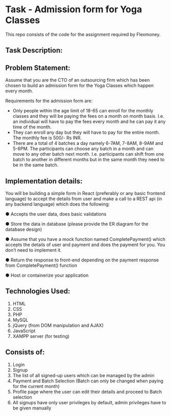 # Task - Admission form for Yoga Classes
This repo consists of the code for the assignment required by Flexmoney.

## Task Description:

## Problem Statement:
Assume that you are the CTO of an outsourcing firm which has been chosen to build an
admission form for the Yoga Classes which happen every month.

Requirements for the admission form are:
  - Only people within the age limit of 18-65 can enroll for the monthly classes and they will
  be paying the fees on a month on month basis. I.e. an individual will have to pay the fees
  every month and he can pay it any time of the month.
  - They can enroll any day but they will have to pay for the entire month. The monthly fee is
  500/- Rs INR.
  - There are a total of 4 batches a day namely 6-7AM, 7-8AM, 8-9AM and 5-6PM. The
  participants can choose any batch in a month and can move to any other batch next
  month. I.e. participants can shift from one batch to another in different months but in the
  same month they need to be in the same batch.

## Implementation details:

You will be building a simple form in React (preferably or any basic frontend language) to
accept the details from user and make a call to a REST api (in any backend language) which
does the following:

● Accepts the user data, does basic validations

● Store the data in database (please provide the ER diagram for the database design)

● Assume that you have a mock function named CompletePayment() which accepts the
details of user and payment and does the payment for you. You don’t need to
implement it.

● Return the response to front-end depending on the payment response from
CompletePayment() function

● Host or containerize your application

## Technologies Used:
1. HTML
2. CSS
3. PHP
4. MySQL
5. jQuery (from DOM manipulation and AJAX)
6. JavaScript
7. XAMPP server (for testing)

## Consists of:
1. Login
2. Signup
3. The list of all signed-up users which can be managed by the admin
4. Payment and Batch Selection (Batch can only be changed when paying for the current month)
5. Profile page where the user can edit their details and proceed to Batch selection
6. All signups have only user privileges by default, admin privileges have to be given manually

